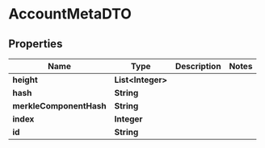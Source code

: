 

# AccountMetaDTO

## Properties

Name | Type | Description | Notes
------------ | ------------- | ------------- | -------------
**height** | **List&lt;Integer&gt;** |  | 
**hash** | **String** |  | 
**merkleComponentHash** | **String** |  | 
**index** | **Integer** |  | 
**id** | **String** |  | 



